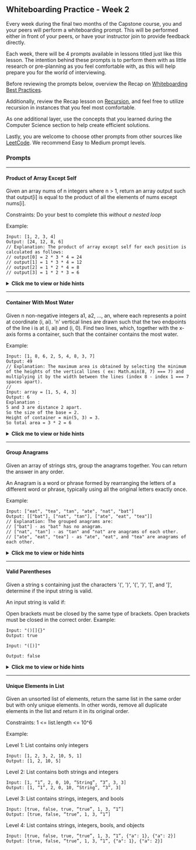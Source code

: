 ## Whiteboarding Practice - Week 2

Every week during the final two months of the Capstone course, you and your peers will perform a whiteboarding prompt. This will be performed either in front of your peers, or have your instructor join to provide feedback directly. 

Each week, there will be 4 prompts available in lessons titled just like this lesson. The intention behind these prompts is to perform them with as little research or pre-planning as you feel comfortable with, as this will help prepare you for the world of interviewing.

Before reviewing the prompts below, overview the Recap on [Whiteboarding Best Practices](https://full-time.learnhowtoprogram.com/capstone/capstone-week-3/recap-whiteboarding-best-practices). 

Additionally, review the Recap lesson on [Recursion](https://full-time.learnhowtoprogram.com/capstone/capstone-week-3/recap-recursion), and feel free to utilize recursion in instances that you feel most comfortable. 

As one additional layer, use the concepts that you learned during the Computer Science section to help create efficient solutions.

Lastly, you are welcome to choose other prompts from other sources like [LeetCode](https://leetcode.com/). We recommend Easy to Medium prompt levels. 

### Prompts

---

#### Product of Array Except Self

Given an array nums of n integers where n > 1, return an array output such that output[i] is equal to the product of all the elements of nums except nums[i].

Constraints: Do your best to complete this *without a nested loop*

Example:


```
Input: [1, 2, 3, 4]
Output: [24, 12, 8, 6]
// Explanation: The product of array except self for each position is calculated as follows:
// output[0] = 2 * 3 * 4 = 24
// output[1] = 1 * 3 * 4 = 12
// output[2] = 1 * 2 * 4 = 8
// output[3] = 1 * 2 * 3 = 6
```

<details><summary><i class="glyphicon glyphicon-chevron-right"></i><strong>Click me to view or hide hints</strong><i class="glyphicon glyphicon-chevron-left"></i></summary>
<p>Hint 1: You can calculate the product of all elements from the left side and the product of all elements from the right side.</p>
<p>Hint 2: Use two separate arrays to store the product of elements to the left and right of each element.</p>
<p>Hint 3: Finally, multiply the corresponding elements from both arrays to get the result.</p>
</details>

---

#### Container With Most Water

Given n non-negative integers a1, a2, ..., an, where each represents a point at coordinate (i, ai). 'n' vertical lines are drawn such that the two endpoints of the line i is at (i, ai) and (i, 0). Find two lines, which, together with the x-axis forms a container, such that the container contains the most water.

Example:

```
Input: [1, 8, 6, 2, 5, 4, 8, 3, 7]
Output: 49
// Explanation: The maximum area is obtained by selecting the minimum of the heights of the vertical lines ( ex: Math.min(8, 7) === 7) and multiplying it by the width between the lines (index 8 - index 1 === 7 spaces apart).
//
Input: array = [1, 5, 4, 3]
Output: 6
Explanation : 
5 and 3 are distance 2 apart. 
So the size of the base = 2. 
Height of container = min(5, 3) = 3. 
So total area = 3 * 2 = 6
```

<details><summary><i class="glyphicon glyphicon-chevron-right"></i><strong>Click me to view or hide hints</strong><i class="glyphicon glyphicon-chevron-left"></i></summary>
<p>Hint 1: This problem can be solved using the two-pointer technique.</p>
<p>Hint 2: Initialize two pointers, one at the beginning and one at the end of the array.</p>
<p>Hint 3: Calculate the area formed by the two lines at the pointers and update the maximum area if the current area is greater.</p>
<p>Hint 4: Move the pointer with the smaller height towards the center of the array, as this might lead to a higher area.</p>
<p>Hint 5: Repeat the process until the pointers meet.</p>
</details>

---

#### Group Anagrams

Given an array of strings strs, group the anagrams together. You can return the answer in any order.

An Anagram is a word or phrase formed by rearranging the letters of a different word or phrase, typically using all the original letters exactly once.

Example:


```
Input: ["eat", "tea", "tan", "ate", "nat", "bat"]
Output: [["bat"], ["nat", "tan"], ["ate", "eat", "tea"]]
// Explanation: The grouped anagrams are:
// ["bat"] - as "bat" has no anagram.
// ["nat", "tan"] - as "tan" and "nat" are anagrams of each other.
// ["ate", "eat", "tea"] - as "ate", "eat", and "tea" are anagrams of each other.
```

<details><summary><i class="glyphicon glyphicon-chevron-right"></i><strong>Click me to view or hide hints</strong><i class="glyphicon glyphicon-chevron-left"></i></summary>
<p>Hint 1: You can use a hash table to group anagrams.</p>
<p>Hint 2: Convert each string into a character count (e.g., "ate" becomes "a1e1t1").</p>
<p>Hint 3: Use the character counts as keys in the hash table and store all strings with the same character counts together.</p>
</details>

---

#### Valid Parentheses

Given a string s containing just the characters '(', ')', '{', '}', '[', and ']', determine if the input string is valid.

An input string is valid if:

Open brackets must be closed by the same type of brackets.
Open brackets must be closed in the correct order.
Example:


```
Input: "()[]{}"
Output: true

Input: "([)]"

Output: false
```

<details><summary><i class="glyphicon glyphicon-chevron-right"></i><strong>Click me to view or hide hints</strong><i class="glyphicon glyphicon-chevron-left"></i></summary>
<p>Hint 1: You can use a stack to solve this problem.</p>
<p>Hint 2: Traverse the string, pushing opening brackets onto the stack.</p>
<p>Hint 3: When encountering a closing bracket, pop the top element from the stack and check if it matches the corresponding opening bracket.</p>
<p>Hint 4: If the stack is empty or the popped bracket does not match, return false.</p>
<p>Hint 5: At the end, check if the stack is empty. If it is, return true; otherwise, return false.</p>
</details>

---

#### Unique Elements in List

Given an unsorted list of elements, return the same list in the same order but with only unique elements. In other words, remove all duplicate elements in the list and return it in its original order. 


Constraints: 1 <= list.length <= 10^6

Example: 


Level 1: List contains only integers

```
Input: [1, 2, 3, 2, 10, 5, 1] 
Output: [1, 2, 10, 5]
```

Level 2: List contains both strings and integers 

```
Input: [1, “1”, 2, 0, 10, “String”, “3”, 3, 3]
Output: [1, “1”, 2, 0, 10, “String”, “3”, 3]
```

Level 3: List contains strings, integers, and bools

```
Input: [true, false, true, “true”, 1, 3, “1”]
Output: [true, false, “true”, 1, 3, “1”]
```

Level 4: List contains strings, integers, bools, and objects

```
Input: [true, false, true, “true”, 1, 3, “1”, {"a": 1}, {"a": 2}]
Output: [true, false, “true”, 1, 3, “1”, {"a": 1}, {"a": 2}]
```



